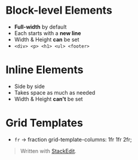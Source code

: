 # Block-level Elements

* **Full-width** by default
* Each starts with a **new line**
* Width & Height **can** be set
*  ```<div> <p> <h1> <ul> <footer>```


# Inline Elements
* Side by side
* Takes space as much as needed
* Width & Height **can't** be set

# Grid Templates
* ``fr`` → fraction
	grid-template-columns: 1fr 1fr 2fr;

	

> Written with [StackEdit](https://stackedit.io/).
<!--stackedit_data:
eyJoaXN0b3J5IjpbLTExOTAyMDE3NjAsLTkzNTE2NzMwMiwtMT
AzNjA5MTk3MCwtMzA3NDk4MzQ1XX0=
-->
